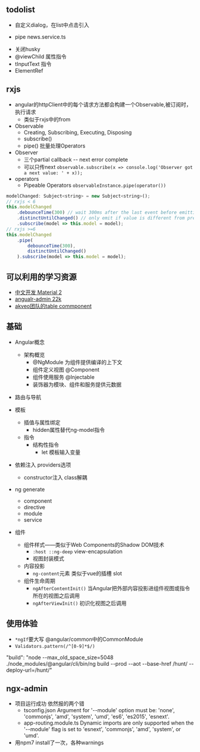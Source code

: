 ## todolist
+ 自定义dialog，在list中点击引入
- pipe news.service.ts
+ 关闭husky
+ @viewChild 属性指令
+ tInputText 指令
+ ElementRef


## rxjs
+ angular的httpClient中的每个请求方法都会构建一个Observable,被订阅时，执行请求
	+ 类似于rxjs中的from
+ Observable
	+ Creating, Subscribing, Executing, Disposing
	+ subscribe()
	+ pipe()   批量处理Operators
+ Observer
	+ 三个partial callback -- next error complete
	+ 可以只传next `observable.subscribe(x => console.log('Observer got a next value: ' + x));` 
+ operators
	+ Pipeable Operators `observableInstance.pipe(operator())`

```js
modelChanged: Subject<string> = new Subject<string>();
// rxjs < 6
this.modelChanged
    .debounceTime(300) // wait 300ms after the last event before emitting last event
    .distinctUntilChanged() // only emit if value is different from previous value
    .subscribe(model => this.model = model);
// rxjs >=6
this.modelChanged
	.pipe(
     	debounceTime(300), 
     	distinctUntilChanged()
    ).subscribe(model => this.model = model);
```

## 可以利用的学习资源
+ [中文开发 Material 2](https://github.com/stbui/angular-material-app)
+ [angualr-admin 22k](https://github.com/akveo/ngx-admin)
+ [akveo团队的table commponent](https://github.com/akveo/ng2-smart-table/)

## 基础
+ Angular概念
	+ 架构概览
		+ @NgModule 为组件提供编译的上下文
		+ 组件定义视图 @Component
		+ 组件使用服务 @Injectable
		+ 装饰器为模块、组件和服务提供元数据
+ 路由与导航
+ 模板
	+ 插值与属性绑定
		+ hidden属性替代ng-model指令
	+ 指令
		+ 结构性指令
			+ let 模板输入变量
			
+ 依赖注入 providers选项
	+ constructor注入 class解耦
+ ng generate
	+ component
	+ directive
	+ module
	+ service
+ 组件
	+ 组件样式——类似于Web Components的Shadow DOM技术
		+ `:host ::ng-deep` view-encapsulation 
		+ 视图封装模式
	+ 内容投影 
		+ `ng-content`元素 类似于vue的插槽 slot
	+ 组件生命周期
		+ `ngAfterContentInit()` 当Angular把外部内容投影进组件视图或指令所在的视图之后调用
		+ `ngAfterViewInit()` 初识化视图之后调用

## 使用体验
+ `*ngIf`要大写 @angular/common中的CommonModule
+ `Validators.pattern(/^[0-9]*$/)`


"build": "node --max_old_space_size=5048 ./node_modules/@angular/cli/bin/ng build --prod --aot --base-href /hunt/ --deploy-url=/hunt/"

## ngx-admin
+ 项目运行成功 依然报的两个错
	+ tsconfig.json  Argument for '--module' option must be: 'none', 'commonjs', 'amd', 'system', 'umd', 'es6', 'es2015', 'esnext'.
	+ app-routing.module.ts  Dynamic imports are only supported when the '--module' flag is set to 'esnext', 'commonjs',  'amd', 'system', or 'umd'.
+ 用npm7 install了一次，各种warnings


